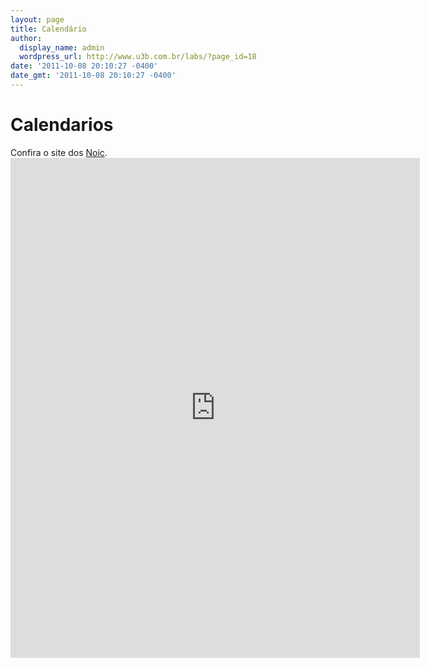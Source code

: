 ```yaml
---
layout: page
title: Calendário
author:
  display_name: admin
  wordpress_url: http://www.u3b.com.br/labs/?page_id=18
date: '2011-10-08 20:10:27 -0400'
date_gmt: '2011-10-08 20:10:27 -0400'
---
```


<h1 class="page-heading">Calendarios</h1>
Confira o site dos <a href="https://noic.com.br/calendario/"> Noic</a>.

<iframe src="https://noic.com.br/calendario/" sandbox="allow-forms" style=" border-width:0 " width="130%" height="800" frameborder="0" ></iframe>
<!--
<iframe src="https://calendar.google.com/calendar/embed?height=600&amp;wkst=1&amp;bgcolor=%23FFFFFF&amp;src=5hu5pdv8ejqnpfe3hrcj41b9gc%40group.calendar.google.com&amp;color=%232F6309&amp;ctz=America%2FSao_Paulo" style=" border-width:0 " width="100%" height="600" frameborder="0" scrolling="no"></iframe>
-->


 
---
